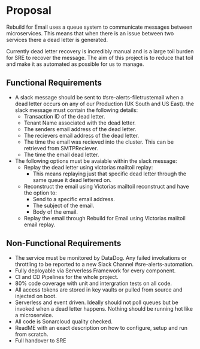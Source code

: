 # Proposal

Rebuild for Email uses a queue system to communicate messages between microservices. This means that when there is an issue between two services there 
a dead letter is generated.

Currently dead letter recovery is incredibly manual and is a large toil burden for SRE to recover the message. The aim of this project
is to reduce that toil and make it as automated as possible for us to manage.

## Functional Requirements

- A slack message should be sent to #sre-alerts-filetrustemail when a dead letter occurs on any of our Production (UK South and US East).
  the slack message must contain the following details:
  - Transaction ID of the dead letter.
  - Tenant Name associated with the dead letter.
  - The senders email address of the dead letter.
  - The recievers email address of the dead letter.
  - The time the email was recieved into the cluster. This can be retrieved from SMTPReciever.
  - The time the email dead letter.
- The following options must be avaiable within the slack message:
   - Replay the dead letter using victorias mailtoil replay:
     - This means replaying just that specific dead letter through the same queue it dead lettered on.
   - Reconstruct the email using Victorias mailtoil reconstruct and have the option to:
     - Send to a specific email address.
     - The subject of the email.
     - Body of the email.
   - Replay the email through Rebuild for Email using Victorias mailtoil email replay.


## Non-Functional Requirements

- The service must be monitored by DataDog. Any failed invokations or throttling to be reported to a new Slack Channel #sre-alerts-automation.
- Fully deployable via Serverless Framework for every component.
- CI and CD Pipelines for the whole project.
- 80% code coverage with unit and intergration tests on all code.
- All access tokens are stored in key vaults or pulled from source and injected on boot. 
- Serverless and event driven. Ideally should not poll queues but be invoked when a dead letter happens. Nothing should be running hot like a microservice.
- All code is Sonarcloud quality checked.
- ReadME with an exact description on how to configure, setup and run from scratch. 
- Full handover to SRE
